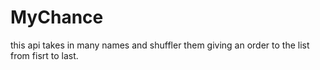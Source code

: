 # MyChance
this api takes in many names and shuffler them giving an order to the list from fisrt to last.
